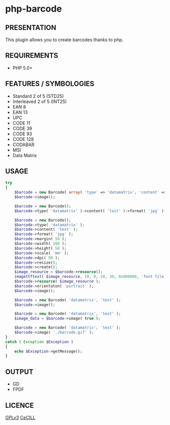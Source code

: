 php-barcode
===========

PRESENTATION
------------
This plugin allows you to create barcodes thanks to php.

REQUIREMENTS
------------
* PHP 5.0+

FEATURES / SYMBOLOGIES
----------------------
* Standard 2 of 5 (STD25)
* Interleaved 2 of 5 (INT25)
* EAN 8
* EAN 13
* UPC
* CODE 11
* CODE 39
* CODE 93
* CODE 128
* CODABAR
* MSI
* Data Matrix

USAGE
-----
```php
try
{
    $barcode = new Barcode( array( 'type' => 'datamatrix', 'content' => 'test', 'format' => 'png', 'margin' => 10, 'orientaton' => 'portrait' ) );
    $barcode->image();

    $barcode = new Barcode();
    $barcode->type( 'datamatrix' )->content( 'test' )->format( 'jpg' )->margin( 10 )->orientaton( 'portrait' )->resize( 100, 50, 'mm', 90 )->image();

    $barcode = new Barcode();
    $barcode->type( 'datamatrix' );
    $barcode->content( 'test' );
    $barcode->format( 'jpg' );
    $barcode->margin( 50 );
    $barcode->width( 100 );
    $barcode->height( 50 );
    $barcode->scale( 'mm' );
    $barcode->dpi( 90 );
    $barcode->resize();
    $barcode->create();
    $image_resource = $barcode->resource();
    imagettftext( $image_resource, 10, 0, 20, 30, 0x000000, 'font file path', 'text label' );
    $barcode->resource( $image_resource );
    $barcode->orientaton( 'portrait' );
    $barcode->image();

    $barcode = new Barcode( 'datamatrix', 'test' );
    $barcode->image();

    $barcode = new Barcode( 'datamatrix', 'test' );
    $image_data = $barcode->image( true );

    $barcode = new Barcode( 'datamatrix', 'test' );
    $barcode->image( './barcode.gif' );
}
catch ( Exception $Exception )
{
    echo $Exception->getMessage();
}
```

OUTPUT
------
* GD
* FPDF

LICENCE
-------
[GPLv3](http://www.gnu.org/licenses/gpl.html)
[CeCILL](http://www.cecill.info/licences/Licence_CeCILL_V2-fr.html)